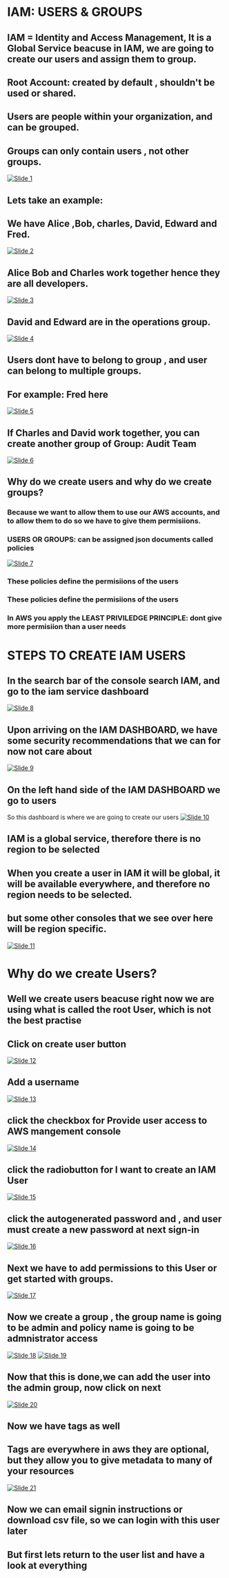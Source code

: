 # IAM: USERS & GROUPS

## IAM = Identity and Access Management, It is a Global Service beacuse in IAM, we are going to create our users and assign them to group.

## Root Account: created by default , shouldn't be used or shared.

## Users are people within your organization, and can be grouped.

## Groups can only contain users , not other groups.

[![Slide 1](../Slides/Slide1.png)](../Slides/Slide1.png)

## Lets take an example:

## We have Alice ,Bob, charles, David, Edward and Fred.

[![Slide 2](../Slides/Slide2.png)](../Slides/Slide2.png)

## Alice Bob and Charles work together hence they are all developers.

[![Slide 3](../Slides/Slide3.png)](../Slides/Slide3.png)

## David and Edward are in the operations group.

[![Slide 4](../Slides/Slide4.png)](../Slides/Slide4.png)

## Users dont have to belong to group , and user can belong to multiple groups.

## For example: Fred here

[![Slide 5](../Slides/Slide5.png)](../Slides/Slide5.png)

## If Charles and David work together, you can create another group of Group: Audit Team

[![Slide 6](../Slides/Slide6.png)](../Slides/Slide6.png)

## Why do we create users and why do we create groups?

### Because we want to allow them to use our AWS accounts, and to allow them to do so we have to give them permisiions.

### USERS OR GROUPS: can be assigned json documents called policies

[![Slide 7](../Slides/Slide7.png)](../Slides/Slide7.png)

### These policies define the permisiions of the users

### These policies define the permisiions of the users

### In AWS you apply the LEAST PRIVILEDGE PRINCIPLE: dont give more permisiion than a user needs

# STEPS TO CREATE IAM USERS

## In the search bar of the console search IAM, and go to the iam service dashboard

[![Slide 8](../Slides/Slide8.png)](../Slides/Slide8.png)

## Upon arriving on the IAM DASHBOARD, we have some security recommendations that we can for now not care about

[![Slide 9](../Slides/Slide9.png)](../Slides/Slide9.png)

## On the left hand side of the IAM DASHBOARD we go to users

So this dashboard is where we are going to create our users
[![Slide 10](../Slides/Slide10.png)](../Slides/Slide10.png)

## IAM is a global service, therefore there is no region to be selected

## When you create a user in IAM it will be global, it will be available everywhere, and therefore no region needs to be selected.

## but some other consoles that we see over here will be region specific.

[![Slide 11](../Slides/Slide11.png)](../Slides/Slide11.png)

# Why do we create Users?

## Well we create users beacuse right now we are using what is called the root User, which is not the best practise

## Click on create user button

[![Slide 12](../Slides/Slide12.png)](../Slides/Slide12.png)

## Add a username

[![Slide 13](../Slides/Slide13.png)](../Slides/Slide13.png)

## click the checkbox for Provide user access to AWS mangement console

[![Slide 14](../Slides/Slide14.png)](../Slides/Slide14.png)

## click the radiobutton for I want to create an IAM User

[![Slide 15](../Slides/Slide15.png)](../Slides/Slide15.png)

## click the autogenerated password and , and user must create a new password at next sign-in

[![Slide 16](../Slides/Slide16.png)](../Slides/Slide16.png)

## Next we have to add permissions to this User or get started with groups.

[![Slide 17](../Slides/Slide17.png)](../Slides/Slide17.png)

## Now we create a group , the group name is going to be admin and policy name is going to be admnistrator access

[![Slide 18](../Slides/Slide18.png)](../Slides/Slide18.png)
[![Slide 19](../Slides/Slide19.png)](../Slides/Slide19.png)

## Now that this is done,we can add the user into the admin group, now click on next

[![Slide 20](../Slides/Slide20.png)](../Slides/Slide20.png)

## Now we have tags as well

## Tags are everywhere in aws they are optional, but they allow you to give metadata to many of your resources

[![Slide 21](../Slides/Slide21.png)](../Slides/Slide21.png)

## Now we can email signin instructions or download csv file, so we can login with this user later

## But first lets return to the user list and have a look at everything
